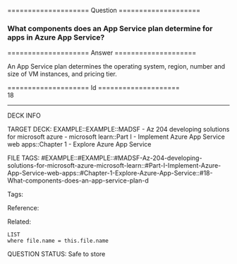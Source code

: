 ==================== Question ====================  

### What components does an App Service plan determine for apps in Azure App Service?  

==================== Answer ====================  

An App Service plan determines the operating system, region, number and size of VM instances, and pricing tier.

==================== Id ====================  
18

---

DECK INFO

TARGET DECK: EXAMPLE::EXAMPLE::MADSF - Az 204 developing solutions for microsoft azure - microsoft learn::Part I - Implement Azure App Service web apps::Chapter 1 - Explore Azure App Service

FILE TAGS: #EXAMPLE::#EXAMPLE::#MADSF-Az-204-developing-solutions-for-microsoft-azure-microsoft-learn::#Part-I-Implement-Azure-App-Service-web-apps::#Chapter-1-Explore-Azure-App-Service::#18-What-components-does-an-app-service-plan-d

Tags:

Reference:

Related:

```dataview
LIST
where file.name = this.file.name
```

QUESTION STATUS: Safe to store
